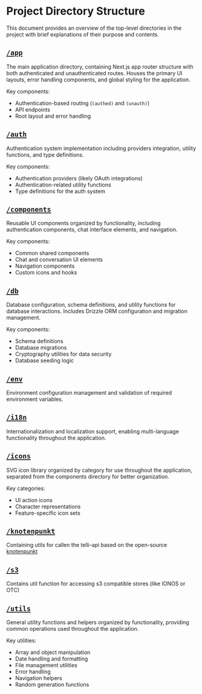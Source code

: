 # Project Directory Structure

This document provides an overview of the top-level directories in the project with brief explanations of their purpose and contents.

## [`/app`](/app)

The main application directory, containing Next.js app router structure with both authenticated and unauthenticated routes. Houses the primary UI layouts, error handling components, and global styling for the application.

Key components:

- Authentication-based routing (`(authed)` and `(unauth)`)
- API endpoints
- Root layout and error handling

## [`/auth`](/auth)

Authentication system implementation including providers integration, utility functions, and type definitions.

Key components:

- Authentication providers (likely OAuth integrations)
- Authentication-related utility functions
- Type definitions for the auth system

## [`/components`](/components)

Reusable UI components organized by functionality, including authentication components, chat interface elements, and navigation.

Key components:

- Common shared components
- Chat and conversation UI elements
- Navigation components
- Custom icons and hooks

## [`/db`](/db)

Database configuration, schema definitions, and utility functions for database interactions. Includes Drizzle ORM configuration and migration management.

Key components:

- Schema definitions
- Database migrations
- Cryptography utilities for data security
- Database seeding logic

## [`/env`](/env)

Environment configuration management and validation of required environment variables.

## [`/i18n`](/i18n)

Internationalization and localization support, enabling multi-language functionality throughout the application.

## [`/icons`](/icons)

SVG icon library organized by category for use throughout the application, separated from the components directory for better organization.

Key categories:

- UI action icons
- Character representations
- Feature-specific icon sets

## [`/knotenpunkt`](/knotenpunkt)

Containing utils for callen the telli-api based on the open-source [knotenpunkt](https://github.com/deutschlandgpt/knotenpunkt)

## [`/s3`](/s3)

Contains util function for accessing s3 compatible stores (like IONOS or OTC)

## [`/utils`](/utils)

General utility functions and helpers organized by functionality, providing common operations used throughout the application.

Key utilities:

- Array and object manipulation
- Date handling and formatting
- File management utilities
- Error handling
- Navigation helpers
- Random generation functions
